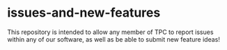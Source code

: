 # issues-and-new-features
This repository is intended to allow any member of TPC to report issues within any of our software, as well as be able to submit new feature ideas!
